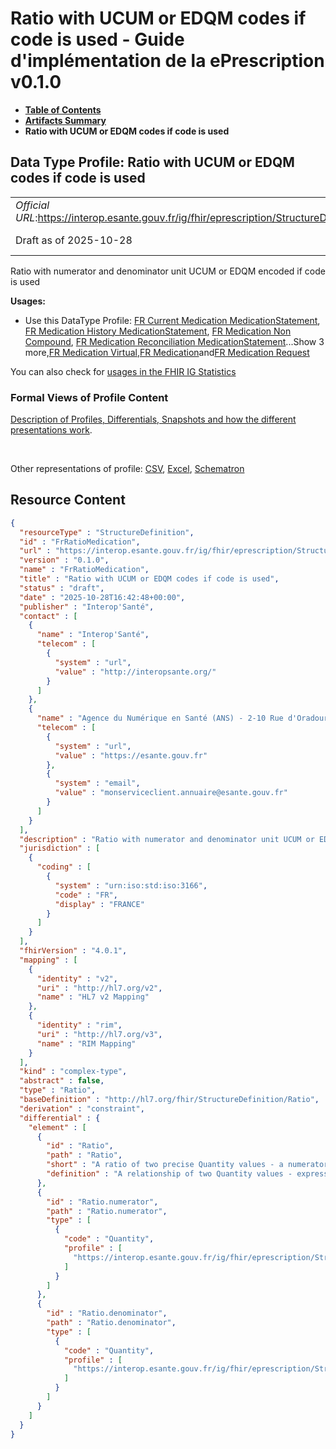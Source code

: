 # Ratio with UCUM or EDQM codes if code is used - Guide d'implémentation de la ePrescription v0.1.0

* [**Table of Contents**](toc.md)
* [**Artifacts Summary**](artifacts.md)
* **Ratio with UCUM or EDQM codes if code is used**

## Data Type Profile: Ratio with UCUM or EDQM codes if code is used 

| | |
| :--- | :--- |
| *Official URL*:https://interop.esante.gouv.fr/ig/fhir/eprescription/StructureDefinition/FrRatioMedication | *Version*:0.1.0 |
| Draft as of 2025-10-28 | *Computable Name*:FrRatioMedication |

 
Ratio with numerator and denominator unit UCUM or EDQM encoded if code is used 

**Usages:**

* Use this DataType Profile: [FR Current Medication MedicationStatement](StructureDefinition-fr-current-medication-medicationstatement.md), [FR Medication History MedicationStatement](StructureDefinition-fr-medication-history-medicationstatement.md), [FR Medication Non Compound](StructureDefinition-fr-medication-noncompound.md), [FR Medication Reconciliation MedicationStatement](StructureDefinition-fr-medication-reconciliation-statement.md)...Show 3 more,[FR Medication Virtual](StructureDefinition-fr-medication-virtual.md),[FR Medication](StructureDefinition-fr-medication.md)and[FR Medication Request](StructureDefinition-fr-medicationrequest.md)

You can also check for [usages in the FHIR IG Statistics](https://packages2.fhir.org/xig/ans.fhir.fr.eprescription|current/StructureDefinition/FrRatioMedication)

### Formal Views of Profile Content

 [Description of Profiles, Differentials, Snapshots and how the different presentations work](http://build.fhir.org/ig/FHIR/ig-guidance/readingIgs.html#structure-definitions). 

 

Other representations of profile: [CSV](StructureDefinition-FrRatioMedication.csv), [Excel](StructureDefinition-FrRatioMedication.xlsx), [Schematron](StructureDefinition-FrRatioMedication.sch) 



## Resource Content

```json
{
  "resourceType" : "StructureDefinition",
  "id" : "FrRatioMedication",
  "url" : "https://interop.esante.gouv.fr/ig/fhir/eprescription/StructureDefinition/FrRatioMedication",
  "version" : "0.1.0",
  "name" : "FrRatioMedication",
  "title" : "Ratio with UCUM or EDQM codes if code is used",
  "status" : "draft",
  "date" : "2025-10-28T16:42:48+00:00",
  "publisher" : "Interop'Santé",
  "contact" : [
    {
      "name" : "Interop'Santé",
      "telecom" : [
        {
          "system" : "url",
          "value" : "http://interopsante.org/"
        }
      ]
    },
    {
      "name" : "Agence du Numérique en Santé (ANS) - 2-10 Rue d'Oradour-sur-Glane, 75015 Paris",
      "telecom" : [
        {
          "system" : "url",
          "value" : "https://esante.gouv.fr"
        },
        {
          "system" : "email",
          "value" : "monserviceclient.annuaire@esante.gouv.fr"
        }
      ]
    }
  ],
  "description" : "Ratio with numerator and denominator unit UCUM or EDQM encoded if code is used",
  "jurisdiction" : [
    {
      "coding" : [
        {
          "system" : "urn:iso:std:iso:3166",
          "code" : "FR",
          "display" : "FRANCE"
        }
      ]
    }
  ],
  "fhirVersion" : "4.0.1",
  "mapping" : [
    {
      "identity" : "v2",
      "uri" : "http://hl7.org/v2",
      "name" : "HL7 v2 Mapping"
    },
    {
      "identity" : "rim",
      "uri" : "http://hl7.org/v3",
      "name" : "RIM Mapping"
    }
  ],
  "kind" : "complex-type",
  "abstract" : false,
  "type" : "Ratio",
  "baseDefinition" : "http://hl7.org/fhir/StructureDefinition/Ratio",
  "derivation" : "constraint",
  "differential" : {
    "element" : [
      {
        "id" : "Ratio",
        "path" : "Ratio",
        "short" : "A ratio of two precise Quantity values - a numerator and a denominator",
        "definition" : "A relationship of two Quantity values - expressed as a precise numerator and a precise denominator."
      },
      {
        "id" : "Ratio.numerator",
        "path" : "Ratio.numerator",
        "type" : [
          {
            "code" : "Quantity",
            "profile" : [
              "https://interop.esante.gouv.fr/ig/fhir/eprescription/StructureDefinition/FrSimpleQuantityMedication"
            ]
          }
        ]
      },
      {
        "id" : "Ratio.denominator",
        "path" : "Ratio.denominator",
        "type" : [
          {
            "code" : "Quantity",
            "profile" : [
              "https://interop.esante.gouv.fr/ig/fhir/eprescription/StructureDefinition/FrSimpleQuantityMedication"
            ]
          }
        ]
      }
    ]
  }
}

```
